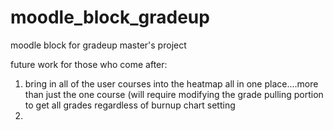 # moodle_block_gradeup
moodle block for gradeup master's project


future work for those who come after:
1) bring in all of the user courses into the heatmap all in one place....more than just the one course (will require modifying the grade pulling portion to get all grades regardless of burnup chart setting
2) 
